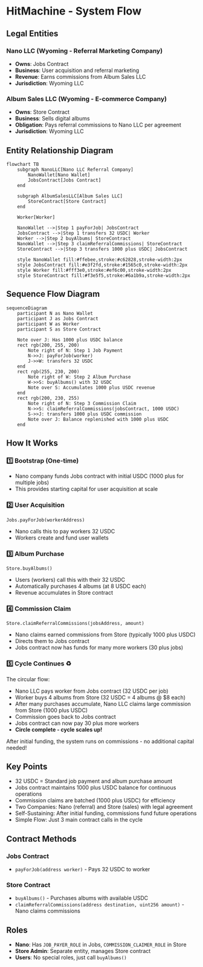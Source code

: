 # HitMachine - System Flow

## Legal Entities

### Nano LLC (Wyoming - Referral Marketing Company)
- **Owns**: Jobs Contract
- **Business**: User acquisition and referral marketing
- **Revenue**: Earns commissions from Album Sales LLC
- **Jurisdiction**: Wyoming LLC

### Album Sales LLC (Wyoming - E-commerce Company)
- **Owns**: Store Contract  
- **Business**: Sells digital albums
- **Obligation**: Pays referral commissions to Nano LLC per agreement
- **Jurisdiction**: Wyoming LLC

## Entity Relationship Diagram

```mermaid
flowchart TB
    subgraph NanoLLC[Nano LLC Referral Company]
        NanoWallet[Nano Wallet]
        JobsContract[Jobs Contract]
    end
    
    subgraph AlbumSalesLLC[Album Sales LLC]
        StoreContract[Store Contract]
    end
    
    Worker[Worker]
    
    NanoWallet -->|Step 1 payForJob| JobsContract
    JobsContract -->|Step 1 transfers 32 USDC| Worker
    Worker -->|Step 2 buyAlbums| StoreContract
    NanoWallet -->|Step 3 claimReferralCommissions| StoreContract
    StoreContract -->|Step 3 transfers 1000 plus USDC| JobsContract
    
    style NanoWallet fill:#ffebee,stroke:#c62828,stroke-width:2px
    style JobsContract fill:#e3f2fd,stroke:#1565c0,stroke-width:2px
    style Worker fill:#fff3e0,stroke:#ef6c00,stroke-width:2px
    style StoreContract fill:#f3e5f5,stroke:#6a1b9a,stroke-width:2px
```

## Sequence Flow Diagram

```mermaid
sequenceDiagram
    participant N as Nano Wallet
    participant J as Jobs Contract
    participant W as Worker
    participant S as Store Contract
    
    Note over J: Has 1000 plus USDC balance
    rect rgb(200, 255, 200)
        Note right of N: Step 1 Job Payment
        N->>J: payForJob(worker)
        J->>W: transfers 32 USDC
    end
    rect rgb(255, 230, 200)
        Note right of W: Step 2 Album Purchase
        W->>S: buyAlbums() with 32 USDC
        Note over S: Accumulates 1000 plus USDC revenue
    end
    rect rgb(200, 230, 255)
        Note right of N: Step 3 Commission Claim
        N->>S: claimReferralCommissions(jobsContract, 1000 USDC)
        S->>J: transfers 1000 plus USDC commission
        Note over J: Balance replenished with 1000 plus USDC
    end
```

## How It Works

### 1️⃣ **Bootstrap** (One-time)
- Nano company funds Jobs contract with initial USDC (1000 plus for multiple jobs)
- This provides starting capital for user acquisition at scale

### 2️⃣ **User Acquisition**
```solidity
Jobs.payForJob(workerAddress)
```
- Nano calls this to pay workers 32 USDC
- Workers create and fund user wallets

### 3️⃣ **Album Purchase**
```solidity
Store.buyAlbums()
```
- Users (workers) call this with their 32 USDC
- Automatically purchases 4 albums (at 8 USDC each)
- Revenue accumulates in Store contract

### 4️⃣ **Commission Claim**
```solidity
Store.claimReferralCommissions(jobsAddress, amount)
```
- Nano claims earned commissions from Store (typically 1000 plus USDC)
- Directs them to Jobs contract
- Jobs contract now has funds for many more workers (30 plus jobs)

### 5️⃣ **Cycle Continues** ♻️

The circular flow:

- Nano LLC pays worker from Jobs contract (32 USDC per job)
- Worker buys 4 albums from Store (32 USDC = 4 albums @ $8 each)
- After many purchases accumulate, Nano LLC claims large commission from Store (1000 plus USDC)
- Commission goes back to Jobs contract
- Jobs contract can now pay 30 plus more workers
- **Circle complete - cycle scales up!**

After initial funding, the system runs on commissions - no additional capital needed!

## Key Points

- 32 USDC = Standard job payment and album purchase amount
- Jobs contract maintains 1000 plus USDC balance for continuous operations
- Commission claims are batched (1000 plus USDC) for efficiency
- Two Companies: Nano (referral) and Store (sales) with legal agreement
- Self-Sustaining: After initial funding, commissions fund future operations
- Simple Flow: Just 3 main contract calls in the cycle

## Contract Methods

### Jobs Contract
- `payForJob(address worker)` - Pays 32 USDC to worker

### Store Contract  
- `buyAlbums()` - Purchases albums with available USDC
- `claimReferralCommissions(address destination, uint256 amount)` - Nano claims commissions

## Roles

- **Nano**: Has `JOB_PAYER_ROLE` in Jobs, `COMMISSION_CLAIMER_ROLE` in Store
- **Store Admin**: Separate entity, manages Store contract
- **Users**: No special roles, just call `buyAlbums()`